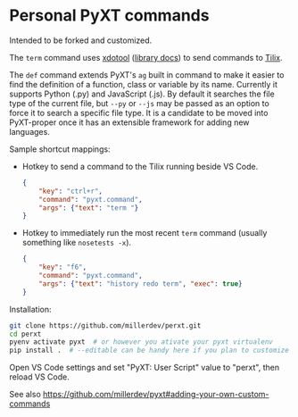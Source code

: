 # Personal PyXT commands

Intended to be forked and customized.

The `term` command uses
[xdotool](https://manpages.ubuntu.com/manpages/focal/man1/xdotool.1.html)
([library docs](https://rshk.github.io/python-libxdo/library.html)) to
send commands to [Tilix](https://gnunn1.github.io/tilix-web/).

The `def` command extends PyXT's `ag` built in command to make it easier to find
the definition of a function, class or variable by its name. Currently it
supports Python (.py) and JavaScript (.js). By default it searches the file
type of the current file, but `--py` or `--js` may be passed as an option to
force it to search a specific file type. It is a candidate to be moved into
PyXT-proper once it has an extensible framework for adding new languages.

Sample shortcut mappings:

- Hotkey to send a command to the Tilix running beside VS Code.
  ```json
  {
      "key": "ctrl+r",
      "command": "pyxt.command",
      "args": {"text": "term "}
  }
  ```
- Hotkey to immediately run the most recent `term` command (usually something
  like `nosetests -x`).
  ```json
  {
      "key": "f6",
      "command": "pyxt.command",
      "args": {"text": "history redo term", "exec": true}
  }
  ```

Installation:

```sh
git clone https://github.com/millerdev/perxt.git
cd perxt
pyenv activate pyxt  # or however you ativate your pyxt virtualenv
pip install .  # --editable can be handy here if you plan to customize the code
```

Open VS Code settings and set "PyXT: User Script" value to "perxt", then reload
VS Code.

See also https://github.com/millerdev/pyxt#adding-your-own-custom-commands

